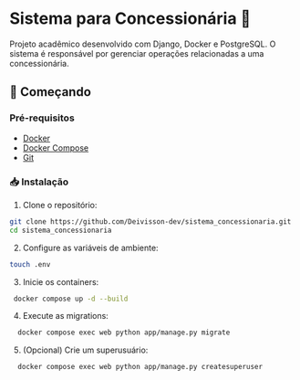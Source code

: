 # Sistema para Concessionária 🚗

Projeto acadêmico desenvolvido com Django, Docker e PostgreSQL. O sistema é responsável por gerenciar operações relacionadas a uma concessionária.


## 🚀 Começando

### Pré-requisitos
- [Docker](https://docs.docker.com/engine/install/) 
- [Docker Compose](https://docs.docker.com/compose/install/) 
- [Git](https://git-scm.com/)

### 📥 Instalação
1. Clone o repositório:
```bash
git clone https://github.com/Deivisson-dev/sistema_concessionaria.git
cd sistema_concessionaria
```

2. Configure as variáveis de ambiente:
```bash
touch .env
```

3. Inicie os containers:
```bash
 docker compose up -d --build
```

4. Execute as migrations:
```bash
  docker compose exec web python app/manage.py migrate
```

5. (Opcional) Crie um superusuário:
```bash
  docker compose exec web python app/manage.py createsuperuser
```
